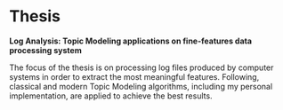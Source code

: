 # Thesis
**Log Analysis: Topic Modeling applications on fine-features data processing system**

The focus of the thesis is on processing log files produced by computer systems in order to extract the most meaningful features. Following, classical and modern
Topic Modeling algorithms, including my personal implementation, are applied to achieve the best results.
